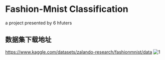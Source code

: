 # Fashion-Mnist Classification
a project presented by 6 hfuters
## 数据集下载地址
https://www.kaggle.com/datasets/zalando-research/fashionmnist/data
![1](https://i-blog.csdnimg.cn/blog_migrate/1acd4c5e5ef73c7b46a7bb45eb4f9ac6.png#pic_center)
